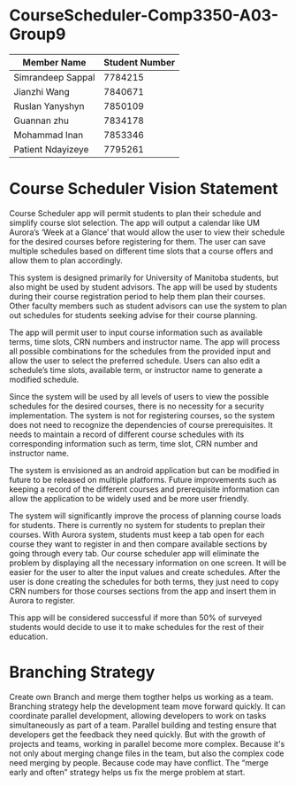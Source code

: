 # CourseScheduler-Comp3350-A03-Group9

| Member Name | Student Number |
| ------ | ------ |
| Simrandeep Sappal | 7784215 |
| Jianzhi Wang | 7840671|
| Ruslan Yanyshyn| 7850109 |
| Guannan zhu | 7834178 |
| Mohammad Inan | 7853346 |
| Patient Ndayizeye | 7795261 |


# Course Scheduler Vision Statement

Course Scheduler app will permit students to plan their schedule and simplify course slot selection. 
The app will output a calendar like UM Aurora’s ‘Week at a Glance’ that would allow the user to view their schedule for the desired courses before registering for them. 
The user can save multiple schedules based on different time slots that a course offers and allow them to plan accordingly.

This system is designed primarily for University of Manitoba students, but also might be used by student advisors. 
The app will be used by students during their course registration period to help them plan their courses. 
Other faculty members such as student advisors can use the system to plan out schedules for students seeking advise for their course planning. 

The app will permit user to input course information such as available terms, time slots, CRN numbers and instructor name. 
The app will process all possible combinations for the schedules from the provided input and allow the user to select the preferred schedule. 
Users can also edit a schedule’s time slots, available term, or instructor name to generate a modified schedule.

Since the system will be used by all levels of users to view the possible schedules for the desired courses, there is no necessity for a security implementation. 
The system is not for registering courses, so the system does not need to recognize the dependencies of course prerequisites. 
It needs to maintain a record of different course schedules with its corresponding information such as term, time slot, CRN number and instructor name.

The system is envisioned as an android application but can be modified in future to be released on multiple platforms. 
Future improvements such as keeping a record of the different courses and prerequisite information can allow the application to be widely used and be more user friendly.

The system will significantly improve the process of planning course loads for students. 
There is currently no system for students to preplan their courses. 
With Aurora system, students must keep a tab open for each course they want to register in and then compare available sections by going through every tab. 
Our course scheduler app will eliminate the problem by displaying all the necessary information on one screen. 
It will be easier for the user to alter the input values and create schedules. 
After the user is done creating the schedules for both terms, they just need to copy CRN numbers for those courses sections from the app and insert them in Aurora to register.

This app will be considered successful if more than 50% of surveyed students would decide to use it to make schedules for the rest of their education.



# Branching Strategy
Create own Branch and merge them togther helps us working as a team.
Branching strategy help the development team move forward quickly. It can coordinate parallel development, allowing developers to work on tasks simultaneously as part of a team.
Parallel building and testing ensure that developers get the feedback they need quickly.
But with the growth of projects and teams, working in parallel become more complex. Because it's not only about merging change files in the team, but also the complex code need merging by people.
Because code may have conflict.
The “merge early and often” strategy helps us fix the merge problem at start.